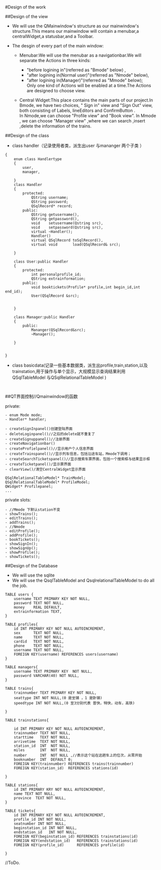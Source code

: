 #Design of the work

##Design of the view

- We will use the QMainwindow's structure as our mainwindow's structure.This means our mainwindow will contain a menubar,a centralWidget,a statusbar,and a Toolbar.

- The desgin of every part of the main window:
	- Menubar:We will use the menubar as a navigationbar.We will separate the Actions in three kinds: 
		- "before logining in"(referred as "Bmode" below) , 
		- "after logining in(Normal user)"(referred as "Nmode" below),
		- "after logining in(Manager)"(referred as "Mmode" below);<br>
	Only one kind of Actions will be enabled at a time.The Actions are designed to choose view.

	- Central Widget:This place contains the main parts of our project.In Bmode, we have two choices, " Sign in" view and "Sign Out" view, both consisting of Labels,  lineEditors and ConfirmButton .<br>
In Nmode,we can choose "Profile view" and "Book view".
In Mmode , we can choose "Manager view" ,where we can search ,insert ,delete the information of the trains.


##Design of the class
- class handler（记录使用者类，派生出user 与mananger 两个子类 ）

```
{
	enum class Handlertype
	{
		user,
		manager,
	
	}
	class Handler
	{
		protected:
			QString	username;
			QString password;
			QSqlRecord* record;
		public:
			QString getusername(),
			QString getpassword(),
			void    setusername(Qstring src),
			void    setpassword(Qstring src),
			virtual ~Handler();
			Handler()
			virtual QSqlRecord toSqlRecord(),
			virtual void       load(QSqlRecord& src);	

	}
	
	class User:public Handler
	{
		protected:
			int personalprofile_id;
			QString extrainformation;
		public:
			void booktickets(Profile* profile,int begin_id,int end_id);
			User(QSqlRecord &src);
		
		
	} 

	class Manager:public Handler
	{
		public:
			Mananger(QSqlRecord&src);
			~Manager();
		
	}


}

```

- class basicdata(记录一些基本数据类，派生出profile,train,station,以及trainstation,用于操作与单个显示，大规模显示查询结果利用QSqlTableModel 与QSqlRelationalTableModel )

```
	
```

##QT界面控制//Qmainwindow的函数

private:

	- enum Mode mode;
	- Handler* handler;
	
	- createSignInpanel()创建登陆界面
	- deleteLoginpanel()//之后的delete就不重复了
	- createSignuppanel()//注册界面
	- createNavigationbar()
	- createProfielpanel()//显示用户个人信息界面
	- createTrainspanel()//显示列车信息，包括沿途车站，Mmode下调用；
	- createSearchTicketspanel()//显示搜索车票界面，包括一个搜索框与结果显示框
	- createTicketpanel()/显示票界面
	- clearView()/清空CentralWidget显示界面

	QSqlRelationalTableModel* TrainModel;
	QSqlRelationalTableModel* ProfileModel;
	QWidget* Profilepanel;
	...
	
private slots:

	- //Mmode 下默认station不变
	- showTrains();
	- editTrains();
	- addTrains();
	- //Nmode
	- editProfile();
	- addProfile();
	- bookTickets();
	- showSignIn();
	- showSignUp();
	- showProfile();
	- showTickets();
	
	
 




##Design of the Database

- We will use the sqlite
- We will use the QsqlTableModel and QsqlrelationalTableModel to do all the job.

```sqlite
TABLE users {
	username TEXT PRIMARY KEY NOT NULL,
	password TEXT NOT NULL,
	money    REAL DEFAULT,
	extrainformation TEXT,
}

TABLE profiles{
	id INT PRIMARY KEY NOT NULL AUTOINCREMENT,
	sex		 TEXT NOT NULL,
	name     TEXT NOT NULL,	
	cardid	 TEXT NOT NULL,
	phone  	 TEXT NOT NULL,
	username TEXT NOT NULL,
	FOREIGN KEY(username) REFERENCES users(username)
}

TABLE managers{
	username TEXT PRIMARY KEY  NOT NULL,
	password VARCHAR(40) NOT NULL,
}

TABLE trains{
	trainnumber TEXT PRIMARY KEY NOT NULL,
	seattype INT NOT NULL,(0 是坐铺 ，1 是卧铺)
	speedtype INT NOT NULL,(0 至3分别代表 普快，特快，动车，高铁) 
	
}

TABLE trainstations{

	id INT PRIMARY KEY NOT NULL AUTOINCREMENT,
	trainnumber TEXT NOT NULL,
	starttime   TEXT NOT NULL,
	arrivetime  TEXT NOT NULL,
	station_id  INT  NOT NULL,
	miles		INT  NOT NULL,
    number		INT  NOT NULL ,//表示这个站在这趟车上的位次，从零开始
	booknumber  INT  DEFAULT 0;
	FOREIGN KEY(trainnumber) REFERENCES trains(trainnumber)
	FOREIGN KEY(station_id)	 REFERENCES stations(id)
	
}

TABLE stations{
	id INT PRIMARY KRY NOT NULL AUTOINCREMENT,
	name TEXT NOT NULL,
	province  TEXT NOT NULL,
}

TABLE tickets{
	id INT PRIMARY KEY NOT NULL AUTOINCREMENT,
	profile_id INT NOT NULL,
	seatnumber INT NOT NULL,
	beginstation_id INT NOT NULL,
	endstation_id	INT NOT NULL,
	FOREIGN KEY(beginstation_id) REFERENCES trainstations(id)
	FOREIGN KEY(endstation_id)	 REFERENCES trainstations(id)
	FOREIGN KEY(profile_id)		 REFERENCES profile(id)	
	
}

```

//ToDo.
	